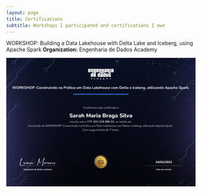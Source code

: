 ```yaml
---
layout: page
title: Certifications
subtitle: Workshops I participated and certifications I own
---
```


WORKSHOP: Building a Data Lakehouse with Delta Lake and Iceberg, using Apache Spark
**Organization:** Engenharia de Dados Academy

![spark-delta](img/workshop-spark-delta.png)